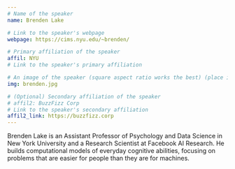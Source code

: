 ```yaml
---
# Name of the speaker
name: Brenden Lake

# Link to the speaker's webpage
webpage: https://cims.nyu.edu/~brenden/

# Primary affiliation of the speaker
affil: NYU
# Link to the speaker's primary affiliation

# An image of the speaker (square aspect ratio works the best) (place in the `assets/img/speakers` directory)
img: brenden.jpg

# (Optional) Secondary affiliation of the speaker
# affil2: BuzzFizz Corp
# Link to the speaker's secondary affiliation 
affil2_link: https://buzzfizz.corp
---
```


<!-- Whatever you write below will show up as the speaker's bio -->

Brenden Lake is an Assistant Professor of Psychology and Data Science in New York University and a Research Scientist at Facebook AI Research. He builds computational models of everyday cognitive abilities, focusing on problems that are easier for people than they are for machines.  
